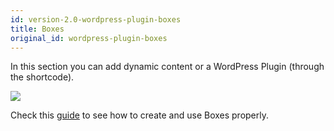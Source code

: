 ```yaml
---
id: version-2.0-wordpress-plugin-boxes
title: Boxes
original_id: wordpress-plugin-boxes
---
```


In this section you can add dynamic content or a WordPress Plugin (through the shortcode).

![](assets/plugin-boxes.png)

Check this [guide](wordpress-boxes) to see how to create and use Boxes properly. 